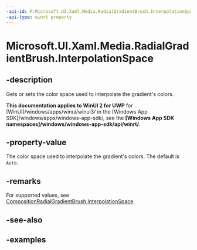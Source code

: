 ```yaml
---
-api-id: P:Microsoft.UI.Xaml.Media.RadialGradientBrush.InterpolationSpace
-api-type: winrt property
---
```


# Microsoft.UI.Xaml.Media.RadialGradientBrush.InterpolationSpace

<!--
public Windows.UI.Composition.CompositionColorSpace InterpolationSpace { get; set; }
-->


## -description
Gets or sets the color space used to interpolate the gradient's colors.

**This documentation applies to WinUI 2 for UWP** for [WinUI]/windows/apps/winui/winui3/ in the [Windows App SDK]/windows/apps/windows-app-sdk/, see the **[Windows App SDK namespaces]/windows/windows-app-sdk/api/winrt/**.

## -property-value
The color space used to interpolate the gradient's colors. The default is `Auto`.

## -remarks
For supported values, see [CompositionRadialGradientBrush.InterpolationSpace](https://docs.microsoft.com/uwp/api/windows.ui.composition.compositiongradientbrush.interpolationspace#Windows_UI_Composition_CompositionGradientBrush_InterpolationSpace).

## -see-also

## -examples


